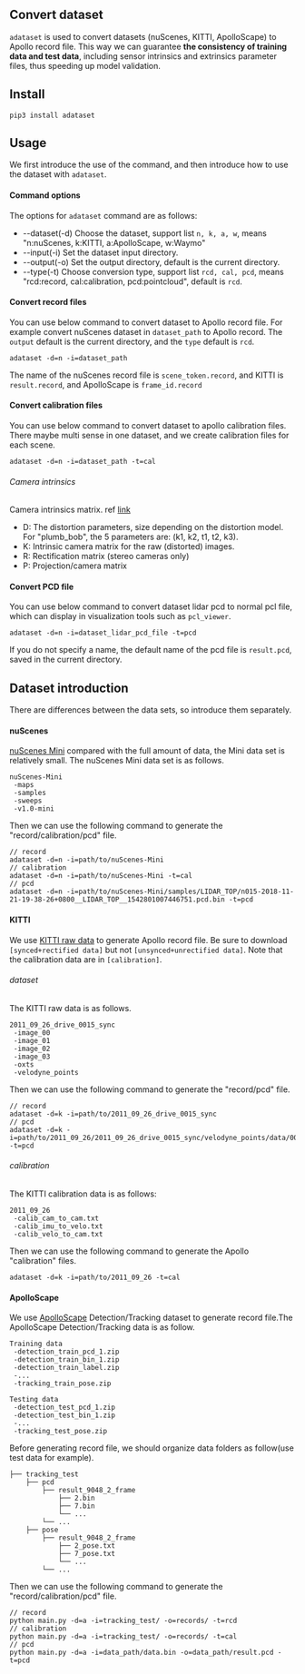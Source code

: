 ## Convert dataset
`adataset` is used to convert datasets (nuScenes, KITTI, ApolloScape) to Apollo record file. This way we can guarantee **the consistency of training data and test data**, including sensor intrinsics and extrinsics parameter files, thus speeding up model validation.

## Install
```
pip3 install adataset
```

## Usage
We first introduce the use of the command, and then introduce how to use the dataset with `adataset`.

#### Command options
The options for `adataset` command are as follows:
* --dataset(-d) Choose the dataset, support list `n, k, a, w`, means "n:nuScenes, k:KITTI, a:ApolloScape, w:Waymo"
* --input(-i) Set the dataset input directory.
* --output(-o) Set the output directory, default is the current directory.
* --type(-t) Choose conversion type, support list `rcd, cal, pcd`, means "rcd:record, cal:calibration, pcd:pointcloud", default is `rcd`.

#### Convert record files
You can use below command to convert dataset to Apollo record file. For example convert nuScenes dataset in `dataset_path` to Apollo record. The `output` default is the current directory, and the `type` default is `rcd`.
```shell
adataset -d=n -i=dataset_path
```
The name of the nuScenes record file is `scene_token.record`, and KITTI is `result.record`, and ApolloScape is `frame_id.record`

#### Convert calibration files
You can use below command to convert dataset to apollo calibration files. There maybe multi sense in one dataset, and we create calibration files for each scene.
```shell
adataset -d=n -i=dataset_path -t=cal
```

###### Camera intrinsics
Camera intrinsics matrix. ref [link](http://docs.ros.org/en/melodic/api/sensor_msgs/html/msg/CameraInfo.html)
- D: The distortion parameters, size depending on the distortion model. For "plumb_bob", the 5 parameters are: (k1, k2, t1, t2, k3).
- K: Intrinsic camera matrix for the raw (distorted) images.
- R: Rectification matrix (stereo cameras only)
- P: Projection/camera matrix

#### Convert PCD file
You can use below command to convert dataset lidar pcd to normal pcl file, which can display in visualization tools such as `pcl_viewer`.
```shell
adataset -d=n -i=dataset_lidar_pcd_file -t=pcd
```
If you do not specify a name, the default name of the pcd file is `result.pcd`, saved in the current directory.

## Dataset introduction
There are differences between the data sets, so introduce them separately.

#### nuScenes
[nuScenes Mini](https://www.nuscenes.org/nuscenes#download) compared with the full amount of data, the Mini data set is relatively small. The nuScenes Mini data set is as follows.
```
nuScenes-Mini
 -maps
 -samples
 -sweeps
 -v1.0-mini
```
Then we can use the following command to generate the "record/calibration/pcd" file.
```
// record
adataset -d=n -i=path/to/nuScenes-Mini
// calibration
adataset -d=n -i=path/to/nuScenes-Mini -t=cal
// pcd
adataset -d=n -i=path/to/nuScenes-Mini/samples/LIDAR_TOP/n015-2018-11-21-19-38-26+0800__LIDAR_TOP__1542801007446751.pcd.bin -t=pcd
```

#### KITTI
We use [KITTI raw data](https://www.cvlibs.net/datasets/kitti/raw_data.php) to generate Apollo record file. Be sure to download `[synced+rectified data]` but not `[unsynced+unrectified data]`. Note that the calibration data are in `[calibration]`.

###### dataset
The KITTI raw data is as follows.
```
2011_09_26_drive_0015_sync
 -image_00
 -image_01
 -image_02
 -image_03
 -oxts
 -velodyne_points
```
Then we can use the following command to generate the "record/pcd" file.
```
// record
adataset -d=k -i=path/to/2011_09_26_drive_0015_sync
// pcd
adataset -d=k -i=path/to/2011_09_26/2011_09_26_drive_0015_sync/velodyne_points/data/0000000113.bin -t=pcd
```

###### calibration
The KITTI calibration data is as follows:
```
2011_09_26
 -calib_cam_to_cam.txt
 -calib_imu_to_velo.txt
 -calib_velo_to_cam.txt
```
Then we can use the following command to generate the Apollo "calibration" files.
```
adataset -d=k -i=path/to/2011_09_26 -t=cal
```

#### ApolloScape
We use [ApolloScape](https://apolloscape.auto/) Detection/Tracking dataset to generate record file.The ApolloScape Detection/Tracking data is as follow.
```
Training data
 -detection_train_pcd_1.zip
 -detection_train_bin_1.zip
 -detection_train_label.zip
 -...
 -tracking_train_pose.zip

Testing data
 -detection_test_pcd_1.zip
 -detection_test_bin_1.zip
 -...
 -tracking_test_pose.zip
```

Before generating record file, we should organize data folders as follow(use test data for example).
```
├── tracking_test
    ├── pcd
        ├── result_9048_2_frame
            ├── 2.bin
            ├── 7.bin
            └── ...
        └── ...
    ├── pose
        ├── result_9048_2_frame
            ├── 2_pose.txt
            ├── 7_pose.txt
            └── ...
        └── ...
```

Then we can use the following command to generate the "record/calibration/pcd" file.
```
// record
python main.py -d=a -i=tracking_test/ -o=records/ -t=rcd
// calibration
python main.py -d=a -i=tracking_test/ -o=records/ -t=cal
// pcd
python main.py -d=a -i=data_path/data.bin -o=data_path/result.pcd -t=pcd
```
